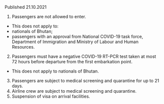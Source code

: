 Published 21.10.2021
1. Passengers are not allowed to enter.
- This does not apply to:
- nationals of Bhutan;
- passengers with an approval from National COVID-19 task force, Department of Immigration and Ministry of Labour and Human Resources.
2. Passengers must have a negative COVID-19 RT-PCR test taken at most 72 hours before departure from the first embarkation point.
- This does not apply to nationals of Bhutan.
3. Passengers are subject to medical screening and quarantine for up to 21 days.
4. Airline crew are subject to medical screening and quarantine.
5. Suspension of visa on arrival facilities.